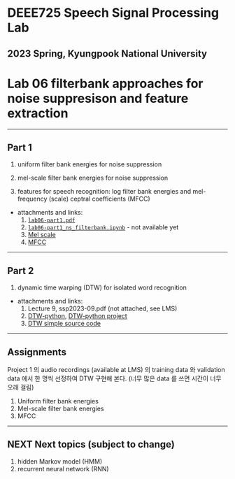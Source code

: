 # DEEE725 Speech Signal Processing Lab
## 2023 Spring, Kyungpook National University

# Lab 06 filterbank approaches for noise suppresison and feature extraction

---
## Part 1

1. uniform filter bank energies for noise suppression

2. mel-scale filter bank energies for noise suppression

3. features for speech recognition: log filter bank energies and mel-frequency (scale) ceptral coefficients (MFCC) 

- attachments and links: 
    1. [`lab06-part1.pdf`](lab06-part1.pdf)
    2. [`lab06-part1_ns_filterbank.ipynb`](lab06-part1_ns_filterbank.ipynb) - not available yet
    3. [Mel scale](https://en.wikipedia.org/wiki/Mel_scale)
    4. [MFCC](https://sanghyu.tistory.com/45)

---
## Part 2

1. dynamic time warping (DTW) for isolated word recognition

- attachments and links: 
    1. Lecture 9, ssp2023-09.pdf (not attached, see LMS)
    2. [DTW-python](https://dynamictimewarping.github.io/python/), [DTW-python project](https://pypi.org/project/dtw-python/)
    3. [DTW simple source code](https://hamait.tistory.com/862)

---
## Assignments

Project 1 의 audio recordings (available at LMS) 의 training data 와 validation data 에서 한 명씩 선정하여 DTW 구현해 본다.
(너무 많은 data 를 쓰면 시간이 너무 오래 걸림)

1. Uniform filter bank energies
2. Mel-scale filter bank energies
3. MFCC

---
## NEXT Next topics (subject to change)

1. hidden Markov model (HMM) 
2. recurrent neural network (RNN)
